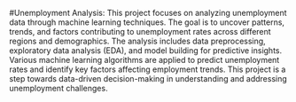 #Unemployment Analysis:
This project focuses on analyzing unemployment data through machine learning techniques. The goal is to uncover patterns, trends, and factors contributing to unemployment rates across different regions and demographics. The analysis includes data preprocessing, exploratory data analysis (EDA), and model building for predictive insights. Various machine learning algorithms are applied to predict unemployment rates and identify key factors affecting employment trends. This project is a step towards data-driven decision-making in understanding and addressing unemployment challenges.

